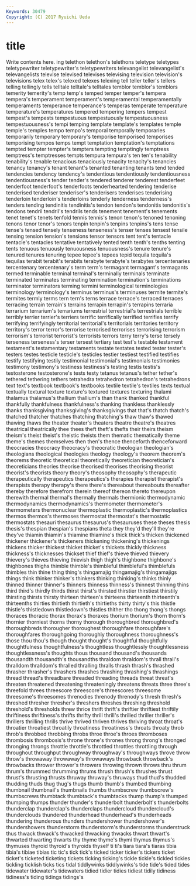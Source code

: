 ```yaml
---
Keywords: 30479 
Copyright: (C) 2017 Ryuichi Ueda
---
```


# title

Write contents here.
ing telethon telethon's telethons teletype teletypes teletypewriter teletypewriter's teletypewriters televangelist
televangelist's televangelists televise televised televises televising television television's televisions telex
telex's telexed telexes telexing tell teller teller's tellers telling tellingly
tells telltale telltale's telltales temblor temblor's temblors temerity temerity's temp
temp's temped temper temper's tempera tempera's temperament temperament's temperamental temperamentally
temperaments temperance temperance's temperas temperate temperature temperature's temperatures tempered tempering
tempers tempest tempest's tempests tempestuous tempestuously tempestuousness tempestuousness's tempi temping
template template's templates temple temple's temples tempo tempo's temporal temporally
temporaries temporarily temporary temporary's temporise temporised temporises temporising tempos temps
tempt temptation temptation's temptations tempted tempter tempter's tempters tempting temptingly
temptress temptress's temptresses tempts tempura tempura's ten ten's tenability tenability's
tenable tenacious tenaciously tenacity tenacity's tenancies tenancy tenancy's tenant tenant's
tenanted tenanting tenants tend tended tendencies tendency tendency's tendentious tendentiously
tendentiousness tendentiousness's tender tender's tendered tenderer tenderest tenderfeet tenderfoot tenderfoot's
tenderfoots tenderhearted tendering tenderise tenderised tenderiser tenderiser's tenderisers tenderises tenderising
tenderloin tenderloin's tenderloins tenderly tenderness tenderness's tenders tending tendinitis tendinitis's
tendon tendon's tendonitis tendonitis's tendons tendril tendril's tendrils tends tenement
tenement's tenements tenet tenet's tenets tenfold tennis tennis's tenon tenon's
tenoned tenoning tenons tenor tenor's tenors tenpin tenpin's tenpins tenpins's
tens tense tense's tensed tensely tenseness tenseness's tenser tenses tensest
tensile tensing tension tension's tensions tensor tensors tent tent's tentacle
tentacle's tentacles tentative tentatively tented tenth tenth's tenths tenting tents
tenuous tenuously tenuousness tenuousness's tenure tenure's tenured tenures tenuring tepee
tepee's tepees tepid tequila tequila's tequilas terabit terabit's terabits terabyte
terabyte's terabytes tercentenaries tercentenary tercentenary's term term's termagant termagant's termagants
termed terminable terminal terminal's terminally terminals terminate terminated terminates terminating
termination termination's terminations terminator terminators terming termini terminological terminologies terminology
terminology's terminus terminus's terminuses termite termite's termites termly terms tern
tern's terns terrace terrace's terraced terraces terracing terrain terrain's terrains
terrapin terrapin's terrapins terraria terrarium terrarium's terrariums terrestrial terrestrial's terrestrials
terrible terribly terrier terrier's terriers terrific terrifically terrified terrifies terrify
terrifying terrifyingly territorial territorial's territorials territories territory territory's terror terror's
terrorise terrorised terrorises terrorising terrorism terrorism's terrorist terrorist's terrorists terrors
terry terry's terse tersely terseness terseness's terser tersest tertiary test
test's testable testament testament's testamentary testaments testate testates tested tester
tester's testers testes testicle testicle's testicles testier testiest testified testifies
testify testifying testily testimonial testimonial's testimonials testimonies testimony testimony's testiness
testiness's testing testis testis's testosterone testosterone's tests testy tetanus tetanus's
tether tether's tethered tethering tethers tetrahedra tetrahedron tetrahedron's tetrahedrons text
text's textbook textbook's textbooks textile textile's textiles texts textual textually
textural texture texture's textured textures texturing thalami thalamus thalamus's thallium
thallium's than thank thanked thankful thankfully thankfulness thankfulness's thanking thankless
thanklessly thanks thanksgiving thanksgiving's thanksgivings that that's thatch thatch's thatched
thatcher thatches thatching thatching's thaw thaw's thawed thawing thaws the
theater theater's theaters theatre theatre's theatres theatrical theatrically thee thees
theft theft's thefts their theirs theism theism's theist theist's theistic
theists them thematic thematically theme theme's themes themselves then then's
thence thenceforth thenceforward theocracies theocracy theocracy's theocratic theologian theologian's theologians
theological theologies theology theology's theorem theorem's theorems theoretic theoretical theoretically
theoretician theoretician's theoreticians theories theorise theorised theorises theorising theorist theorist's
theorists theory theory's theosophy theosophy's therapeutic therapeutically therapeutics therapeutics's therapies
therapist therapist's therapists therapy therapy's there there's thereabout thereabouts thereafter
thereby therefore therefrom therein thereof thereon thereto thereupon therewith thermal
thermal's thermally thermals thermionic thermodynamic thermodynamics thermodynamics's thermometer thermometer's thermometers
thermonuclear thermoplastic thermoplastic's thermoplastics thermos thermos's thermoses thermostat thermostat's thermostatic
thermostats thesauri thesaurus thesaurus's thesauruses these theses thesis thesis's thespian
thespian's thespians theta they they'd they'll they're they've thiamin thiamin's
thiamine thiamine's thick thick's thicken thickened thickener thickener's thickeners thickening
thickening's thickenings thickens thicker thickest thicket thicket's thickets thickly thickness
thickness's thicknesses thickset thief thief's thieve thieved thievery thievery's thieves
thieving thievish thigh thigh's thighbone thighbone's thighbones thighs thimble thimble's
thimbleful thimbleful's thimblefuls thimbles thin thine thing thing's thingamajig thingamajig's
thingamajigs things think thinker thinker's thinkers thinking thinking's thinks thinly
thinned thinner thinner's thinners thinness thinness's thinnest thinning thins third
third's thirdly thirds thirst thirst's thirsted thirstier thirstiest thirstily thirsting
thirsts thirsty thirteen thirteen's thirteens thirteenth thirteenth's thirteenths thirties thirtieth
thirtieth's thirtieths thirty thirty's this thistle thistle's thistledown thistledown's thistles
thither tho thong thong's thongs thoraces thoracic thorax thorax's thoraxes
thorium thorium's thorn thorn's thornier thorniest thorns thorny thorough thoroughbred
thoroughbred's thoroughbreds thorougher thoroughest thoroughfare thoroughfare's thoroughfares thoroughgoing thoroughly thoroughness
thoroughness's those thou thou's though thought thought's thoughtful thoughtfully thoughtfulness
thoughtfulness's thoughtless thoughtlessly thoughtlessness thoughtlessness's thoughts thous thousand thousand's thousands
thousandth thousandth's thousandths thraldom thraldom's thrall thrall's thralldom thralldom's thralled
thralling thralls thrash thrash's thrashed thrasher thrasher's thrashers thrashes thrashing
thrashing's thrashings thread thread's threadbare threaded threading threads threat threat's
threaten threatened threatening threateningly threatens threats three three's threefold threes
threescore threescore's threescores threesome threesome's threesomes threnodies threnody threnody's thresh
thresh's threshed thresher thresher's threshers threshes threshing threshold threshold's thresholds
threw thrice thrift thrift's thriftier thriftiest thriftily thriftiness thriftiness's thrifts
thrifty thrill thrill's thrilled thriller thriller's thrillers thrilling thrills thrive
thrived thriven thrives thriving throat throat's throatier throatiest throatily throatiness
throatiness's throats throaty throb throb's throbbed throbbing throbs throe throe's
throes thromboses thrombosis thrombosis's throne throne's thrones throng throng's thronged
thronging throngs throttle throttle's throttled throttles throttling through throughout throughput
throughway throughway's throughways throve throw throw's throwaway throwaway's throwaways throwback
throwback's throwbacks thrower thrower's throwers throwing thrown throws thru thrum
thrum's thrummed thrumming thrums thrush thrush's thrushes thrust thrust's thrusting
thrusts thruway thruway's thruways thud thud's thudded thudding thuds thug
thug's thugs thumb thumb's thumbed thumbing thumbnail thumbnail's thumbnails thumbs
thumbscrew thumbscrew's thumbscrews thumbtack thumbtack's thumbtacks thump thump's thumped thumping
thumps thunder thunder's thunderbolt thunderbolt's thunderbolts thunderclap thunderclap's thunderclaps thundercloud
thundercloud's thunderclouds thundered thunderhead thunderhead's thunderheads thundering thunderous thunders thundershower
thundershower's thundershowers thunderstorm thunderstorm's thunderstorms thunderstruck thus thwack thwack's thwacked
thwacking thwacks thwart thwart's thwarted thwarting thwarts thy thyme thyme's
thymi thymus thymus's thymuses thyroid thyroid's thyroids thyself ti ti's
tiara tiara's tiaras tibia tibia's tibiae tibias tic tic's tick
tick's ticked ticker ticker's tickers ticket ticket's ticketed ticketing tickets
ticking ticking's tickle tickle's tickled tickles tickling ticklish ticks tics
tidal tiddlywinks tiddlywinks's tide tide's tided tides tidewater tidewater's tidewaters
tidied tidier tidies tidiest tidily tidiness tidiness's tiding tidings tidings's
